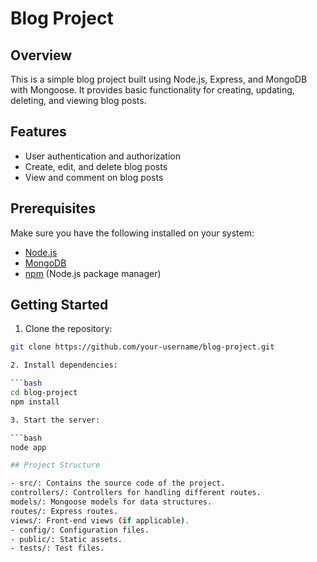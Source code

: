# Blog Project

## Overview

This is a simple blog project built using Node.js, Express, and MongoDB with Mongoose. It provides basic functionality for creating, updating, deleting, and viewing blog posts.

## Features

- User authentication and authorization
- Create, edit, and delete blog posts
- View and comment on blog posts

## Prerequisites

Make sure you have the following installed on your system:

- [Node.js](https://nodejs.org/)
- [MongoDB](https://www.mongodb.com/)
- [npm](https://www.npmjs.com/) (Node.js package manager)

## Getting Started

1. Clone the repository:

```bash
git clone https://github.com/your-username/blog-project.git

2. Install dependencies:

```bash
cd blog-project
npm install

3. Start the server:

```bash
node app

## Project Structure

- src/: Contains the source code of the project.
controllers/: Controllers for handling different routes.
models/: Mongoose models for data structures.
routes/: Express routes.
views/: Front-end views (if applicable).
- config/: Configuration files.
- public/: Static assets.
- tests/: Test files.
